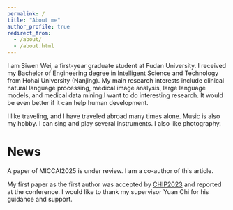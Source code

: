 ```yaml
---
permalink: /
title: "About me"
author_profile: true
redirect_from: 
  - /about/
  - /about.html
---
```

I am Siwen Wei, a first-year graduate student at Fudan University. I received my Bachelor of Engineering degree in Intelligent Science and Technology from Hohai University (Nanjing). My main research interests include clinical natural language processing, medical image analysis, large language models, and medical data mining.I want to do interesting research. It would be even better if it can help human development.

I like traveling, and I have traveled abroad many times alone. Music is also my hobby. I can sing and play several instruments. I also like photography.


News
======
A paper of MICCAI2025 is under review. I am a co-author of this article.

My first paper as the first author was accepted by [CHIP2023](https://link.springer.com/chapter/10.1007/978-981-99-9864-7_18#Sec5) and reported at the conference. I would like to thank my supervisor Yuan Chi for his guidance and support.


